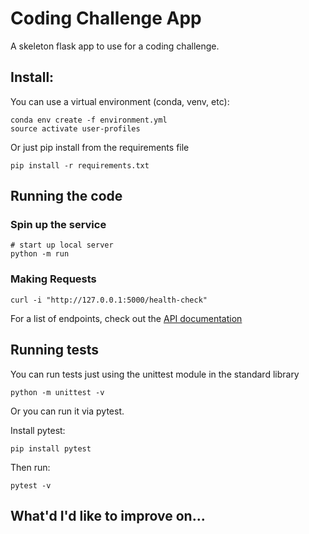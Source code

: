 # Coding Challenge App

A skeleton flask app to use for a coding challenge.

## Install:

You can use a virtual environment (conda, venv, etc):
```
conda env create -f environment.yml
source activate user-profiles
```

Or just pip install from the requirements file
``` 
pip install -r requirements.txt
```

## Running the code

### Spin up the service

```
# start up local server
python -m run 
```

### Making Requests

```
curl -i "http://127.0.0.1:5000/health-check"
```

For a list of endpoints, check out the [API documentation](apidocs.md)


## Running tests

You can run tests just using the unittest module in the standard library
```
python -m unittest -v
```
Or you can run it via pytest.

Install pytest:
```
pip install pytest
```
Then run:
```
pytest -v
```


## What'd I'd like to improve on...
